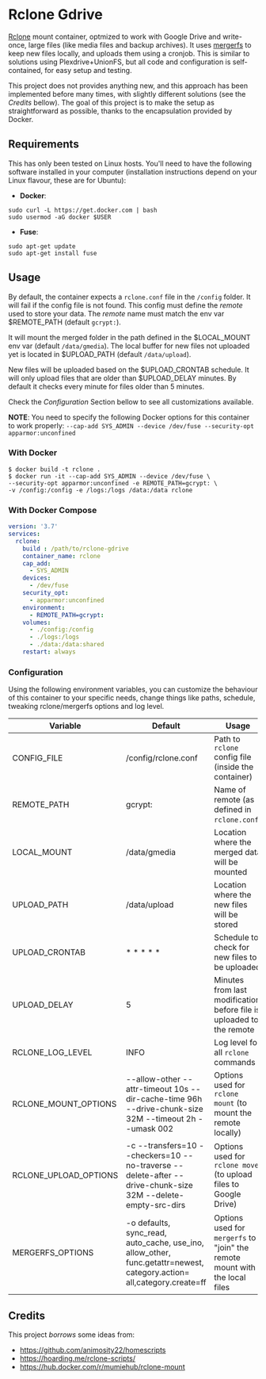 Rclone Gdrive
=============

[Rclone](https://rclone.org) mount container, optmized to work with Google Drive and 
write-once, large files (like media files and backup archives). It uses 
[mergerfs](https://github.com/trapexit/mergerfs) to keep new files locally, and 
uploads them using a cronjob. This is similar to solutions using Plexdrive+UnionFS, but 
all code and configuration is self-contained, for easy setup and testing.

This project does not provides anything new, and this approach has been implemented before many 
times, with slightly different solutions (see the *Credits* bellow). The goal of this project is 
to make the setup as straightforward as possible, thanks to the encapsulation provided by Docker. 

## Requirements
This has only been tested on Linux hosts. You'll need to have the following software 
installed in your computer (installation instructions depend on your Linux flavour, these are 
for Ubuntu):

- **Docker**:
```
sudo curl -L https://get.docker.com | bash
sudo usermod -aG docker $USER
```
- **Fuse**:
```
sudo apt-get update
sudo apt-get install fuse
```

## Usage
By default, the container expects a `rclone.conf` file in the `/config` folder. It will 
fail if the config file is not found. This config must define the _remote_ used to store 
your data. The _remote_ name must match the env var $REMOTE_PATH (default `gcrypt:`).

It will mount the merged folder in the path defined in the $LOCAL_MOUNT env var 
(default `/data/gmedia`). The local buffer for new files not uploaded yet is located in 
$UPLOAD_PATH (default `/data/upload`). 

New files will be uploaded based on the $UPLOAD_CRONTAB schedule. It will
only upload files that are older than $UPLOAD_DELAY minutes. By default it checks every 
minute for files older than 5 minutes.

Check the *Configuration* Section bellow to see all customizations available.

**NOTE**: You need to specify the following Docker options for this container to work properly:
`--cap-add SYS_ADMIN --device /dev/fuse --security-opt apparmor:unconfined`

### With Docker
```
$ docker build -t rclone .
$ docker run -it --cap-add SYS_ADMIN --device /dev/fuse \
--security-opt apparmor:unconfined -e REMOTE_PATH=gcrypt: \
-v /config:/config -e /logs:/logs /data:/data rclone
```

### With Docker Compose
```yml
version: '3.7'
services:
  rclone:
    build : /path/to/rclone-gdrive
    container_name: rclone
    cap_add:
      - SYS_ADMIN
    devices:
      - /dev/fuse
    security_opt:
      - apparmor:unconfined
    environment:
      - REMOTE_PATH=gcrypt:
    volumes:
      - ./config:/config
      - ./logs:/logs
      - ./data:/data:shared
    restart: always
```

### Configuration
Using the following environment variables, you can customize the behaviour of this 
container to your specific needs, change things like paths, schedule, tweaking 
rclone/mergerfs options and log level.

Variable              | Default             | Usage
----------------------|---------------------|------
CONFIG_FILE           | /config/rclone.conf | Path to `rclone` config file (inside the container)
REMOTE_PATH           | gcrypt:             | Name of remote (as defined in `rclone.conf`)
LOCAL_MOUNT           | /data/gmedia        | Location where the merged data will be mounted
UPLOAD_PATH           | /data/upload        | Location where the new files will be stored
UPLOAD_CRONTAB        | * * * * *           | Schedule to check for new files to be uploaded
UPLOAD_DELAY          | 5                   | Minutes from last modification before file is uploaded to the remote
RCLONE_LOG_LEVEL      | INFO                | Log level for all `rclone` commands
RCLONE_MOUNT_OPTIONS  | --allow-other --attr-timeout 10s --dir-cache-time 96h --drive-chunk-size 32M --timeout 2h --umask 002 | Options used for `rclone mount` (to mount the remote locally)
RCLONE_UPLOAD_OPTIONS | -c --transfers=10 --checkers=10 --no-traverse --delete-after --drive-chunk-size 32M --delete-empty-src-dirs | Options used for `rclone move` (to upload files to Google Drive)
MERGERFS_OPTIONS      | -o defaults, sync_read, auto_cache, use_ino, allow_other, func.getattr=newest, category.action= all,category.create=ff | Options used for `mergerfs` to "join" the remote mount with the local files


## Credits
This project *borrows* some ideas from:
- https://github.com/animosity22/homescripts
- https://hoarding.me/rclone-scripts/
- https://hub.docker.com/r/mumiehub/rclone-mount
